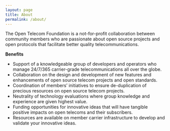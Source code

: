 ```yaml
---
layout: page
title: About
permalink: /about/
---
```


The Open Telecom Foundation is a not-for-profit collaboration between community members who are passionate about open source projects and open protocols that facilitate better quality telecommunications. 

**Benefits**
* Support of a knowledgeable group of developers and operators who manage 24/7/365 carrier-grade telecommunications all over the globe. 
* Collaboration on the design and development of new features and enhancements of open source telecom projects and open standards. 
* Coordination of members’ initiatives to ensure de-duplication of precious resources on open source telecom projects.
* Neutrality of technology evaluations where group knowledge and experience are given highest value.
* Funding opportunities for innovative ideas that will have tangible positive impacts on open telecoms and their subscribers. 
* Resources are available on member carrier infrastructure to develop and validate your innovative ideas.

